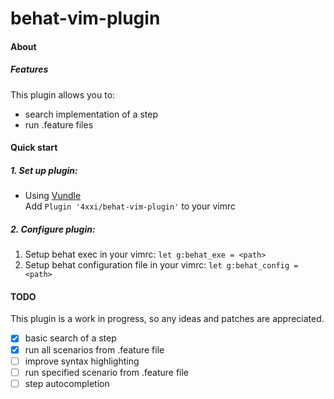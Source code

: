 # behat-vim-plugin
#### About
##### Features
This plugin allows you to:
* search implementation of a step
* run .feature files

#### Quick start
##### 1. Set up plugin:
* Using [Vundle](https://github.com/VundleVim/Vundle.vim)  
  Add `Plugin '4xxi/behat-vim-plugin'` to your vimrc
##### 2. Configure plugin:
1. Setup behat exec in your vimrc: `let g:behat_exe = <path>`
2. Setup behat configuration file in your vimrc: `let g:behat_config = <path>`

#### TODO
This plugin is a work in progress, so any ideas and patches are appreciated.
- [x] basic search of a step
- [x] run all scenarios from .feature file
- [ ] improve syntax highlighting
- [ ] run specified scenario from .feature file
- [ ] step autocompletion
